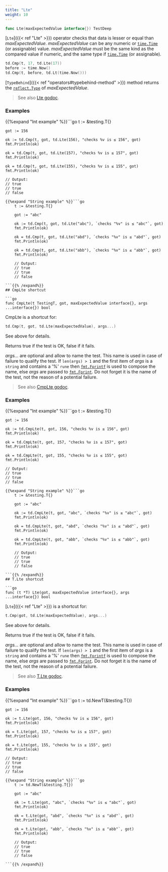 ```yaml
---
title: "Lte"
weight: 10
---
```


```go
func Lte(maxExpectedValue interface{}) TestDeep
```

[`Lte`]({{< ref "Lte" >}}) operator checks that data is lesser or equal than
*maxExpectedValue*. *maxExpectedValue* can be any numeric or
[`time.Time`](https://pkg.go.dev/time/#Time) (or assignable) value. *maxExpectedValue* must be the
same kind as the compared value if numeric, and the same type if
[`time.Time`](https://pkg.go.dev/time/#Time) (or assignable).

```go
td.Cmp(t, 17, td.Lte(17))
before := time.Now()
td.Cmp(t, before, td.Lt(time.Now()))
```

[`TypeBehind`]({{< ref "operators#typebehind-method" >}}) method returns the [`reflect.Type`](https://pkg.go.dev/reflect/#Type) of *maxExpectedValue*.


> See also [<i class='fas fa-book'></i> Lte godoc](https://pkg.go.dev/github.com/maxatome/go-testdeep/td#Lte).

### Examples

{{%expand "Int example" %}}```go
	t := &testing.T{}

	got := 156

	ok := td.Cmp(t, got, td.Lte(156), "checks %v is ≤ 156", got)
	fmt.Println(ok)

	ok = td.Cmp(t, got, td.Lte(157), "checks %v is ≤ 157", got)
	fmt.Println(ok)

	ok = td.Cmp(t, got, td.Lte(155), "checks %v is ≤ 155", got)
	fmt.Println(ok)

	// Output:
	// true
	// true
	// false

```{{% /expand%}}
{{%expand "String example" %}}```go
	t := &testing.T{}

	got := "abc"

	ok := td.Cmp(t, got, td.Lte("abc"), `checks "%v" is ≤ "abc"`, got)
	fmt.Println(ok)

	ok = td.Cmp(t, got, td.Lte("abd"), `checks "%v" is ≤ "abd"`, got)
	fmt.Println(ok)

	ok = td.Cmp(t, got, td.Lte("abb"), `checks "%v" is ≤ "abb"`, got)
	fmt.Println(ok)

	// Output:
	// true
	// true
	// false

```{{% /expand%}}
## CmpLte shortcut

```go
func CmpLte(t TestingT, got, maxExpectedValue interface{}, args ...interface{}) bool
```

CmpLte is a shortcut for:

```go
td.Cmp(t, got, td.Lte(maxExpectedValue), args...)
```

See above for details.

Returns true if the test is OK, false if it fails.

*args...* are optional and allow to name the test. This name is
used in case of failure to qualify the test. If `len(args) > 1` and
the first item of *args* is a `string` and contains a '%' `rune` then
[`fmt.Fprintf`](https://pkg.go.dev/fmt/#Fprintf) is used to compose the name, else *args* are passed to
[`fmt.Fprint`](https://pkg.go.dev/fmt/#Fprint). Do not forget it is the name of the test, not the
reason of a potential failure.


> See also [<i class='fas fa-book'></i> CmpLte godoc](https://pkg.go.dev/github.com/maxatome/go-testdeep/td#CmpLte).

### Examples

{{%expand "Int example" %}}```go
	t := &testing.T{}

	got := 156

	ok := td.CmpLte(t, got, 156, "checks %v is ≤ 156", got)
	fmt.Println(ok)

	ok = td.CmpLte(t, got, 157, "checks %v is ≤ 157", got)
	fmt.Println(ok)

	ok = td.CmpLte(t, got, 155, "checks %v is ≤ 155", got)
	fmt.Println(ok)

	// Output:
	// true
	// true
	// false

```{{% /expand%}}
{{%expand "String example" %}}```go
	t := &testing.T{}

	got := "abc"

	ok := td.CmpLte(t, got, "abc", `checks "%v" is ≤ "abc"`, got)
	fmt.Println(ok)

	ok = td.CmpLte(t, got, "abd", `checks "%v" is ≤ "abd"`, got)
	fmt.Println(ok)

	ok = td.CmpLte(t, got, "abb", `checks "%v" is ≤ "abb"`, got)
	fmt.Println(ok)

	// Output:
	// true
	// true
	// false

```{{% /expand%}}
## T.Lte shortcut

```go
func (t *T) Lte(got, maxExpectedValue interface{}, args ...interface{}) bool
```

[`Lte`]({{< ref "Lte" >}}) is a shortcut for:

```go
t.Cmp(got, td.Lte(maxExpectedValue), args...)
```

See above for details.

Returns true if the test is OK, false if it fails.

*args...* are optional and allow to name the test. This name is
used in case of failure to qualify the test. If `len(args) > 1` and
the first item of *args* is a `string` and contains a '%' `rune` then
[`fmt.Fprintf`](https://pkg.go.dev/fmt/#Fprintf) is used to compose the name, else *args* are passed to
[`fmt.Fprint`](https://pkg.go.dev/fmt/#Fprint). Do not forget it is the name of the test, not the
reason of a potential failure.


> See also [<i class='fas fa-book'></i> T.Lte godoc](https://pkg.go.dev/github.com/maxatome/go-testdeep/td#T.Lte).

### Examples

{{%expand "Int example" %}}```go
	t := td.NewT(&testing.T{})

	got := 156

	ok := t.Lte(got, 156, "checks %v is ≤ 156", got)
	fmt.Println(ok)

	ok = t.Lte(got, 157, "checks %v is ≤ 157", got)
	fmt.Println(ok)

	ok = t.Lte(got, 155, "checks %v is ≤ 155", got)
	fmt.Println(ok)

	// Output:
	// true
	// true
	// false

```{{% /expand%}}
{{%expand "String example" %}}```go
	t := td.NewT(&testing.T{})

	got := "abc"

	ok := t.Lte(got, "abc", `checks "%v" is ≤ "abc"`, got)
	fmt.Println(ok)

	ok = t.Lte(got, "abd", `checks "%v" is ≤ "abd"`, got)
	fmt.Println(ok)

	ok = t.Lte(got, "abb", `checks "%v" is ≤ "abb"`, got)
	fmt.Println(ok)

	// Output:
	// true
	// true
	// false

```{{% /expand%}}
